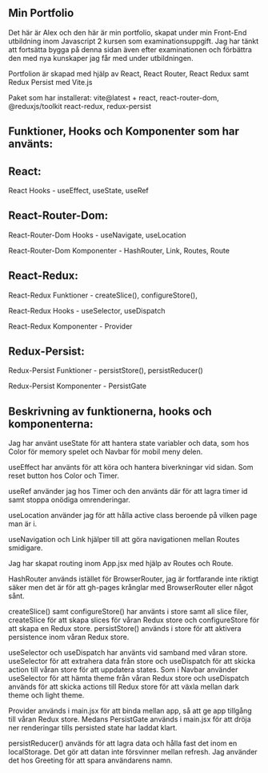 Min Portfolio 
---
Det här är Alex och den här är min portfolio, skapat under min Front-End utbildning inom Javascript 2 kursen som examinationsuppgift. Jag har tänkt att fortsätta bygga på denna sidan även efter examinationen och förbättra den med nya kunskaper jag får med under utbildningen.

Portfolion är skapad med hjälp av React, React Router, React Redux samt Redux Persist med Vite.js

Paket som har installerat: vite@latest + react, react-router-dom, @reduxjs/toolkit react-redux, redux-persist

Funktioner, Hooks och Komponenter som har använts:
---
React:
---
React Hooks - useEffect, useState, useRef

React-Router-Dom:
---
React-Router-Dom Hooks - useNavigate, useLocation

React-Router-Dom Komponenter - HashRouter, Link, Routes, Route

React-Redux:
---
React-Redux Funktioner - createSlice(), configureStore(), 

React-Redux Hooks - useSelector, useDispatch

React-Redux Komponenter - Provider

Redux-Persist:
---
Redux-Persist Funktioner - persistStore(), persistReducer()

Redux-Persist Komponenter - PersistGate

Beskrivning av funktionerna, hooks och komponenterna:
---
Jag har använt useState för att hantera state variabler och data, som hos Color för memory spelet och Navbar för mobil meny delen. 

useEffect har använts för att köra och hantera biverkningar vid sidan. Som reset button hos Color och Timer.

useRef använder jag hos Timer och den använts där för att lagra timer id samt stoppa onödiga omrenderingar.

useLocation använder jag för att hålla active class beroende på vilken page man är i.

useNavigation och Link hjälper till att göra navigationen mellan Routes smidigare.

Jag har skapat routing inom App.jsx med hjälp av Routes och Route.

HashRouter används istället för BrowserRouter, jag är fortfarande inte riktigt säker men det är för att gh-pages krånglar med BrowserRouter eller något sånt.

createSlice() samt configureStore() har använts i store samt all slice filer, createSlice för att skapa slices för våran Redux store och configureStore för att skapa en Redux store. persistStore() används i store för att aktivera persistence inom våran Redux store.

useSelector och useDispatch har använts vid samband med våran store. useSelector för att extrahera data från store och useDispatch för att skicka action till våran store för att uppdatera states. Som i Navbar använder useSelector för att hämta theme från våran Redux store och useDispatch används för att skicka actions till Redux store för att växla mellan dark theme och light theme.

Provider används i main.jsx för att binda mellan app, så att ge app tillgång till våran Redux store. Medans PersistGate används i main.jsx för att dröja ner renderingar tills persisted state har laddat klart.

persistReducer() används för att lagra data och hålla fast det inom en localStorage. Det gör att datan inte försvinner mellan refresh. Jag använder det hos Greeting för att spara användarens namn.


